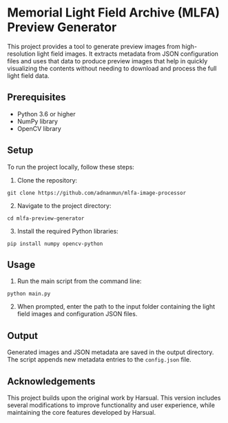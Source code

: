 # Memorial Light Field Archive (MLFA) Preview Generator

This project provides a tool to generate preview images from high-resolution light field images. It extracts metadata from JSON configuration files and uses that data to produce preview images that help in quickly visualizing the contents without needing to download and process the full light field data.

## Prerequisites

- Python 3.6 or higher
- NumPy library
- OpenCV library

## Setup

To run the project locally, follow these steps:

1. Clone the repository:
```
git clone https://github.com/adnanmun/mlfa-image-processor
```

2. Navigate to the project directory:
```
cd mlfa-preview-generator
```

3. Install the required Python libraries:
  ```
  pip install numpy opencv-python
  ```

## Usage

1. Run the main script from the command line:
  ```
  python main.py
  ```

2. When prompted, enter the path to the input folder containing the light field images and configuration JSON files.

## Output

Generated images and JSON metadata are saved in the output directory. The script appends new metadata entries to the `config.json` file.

## Acknowledgements

This project builds upon the original work by Harsual. This version includes several modifications to improve functionality and user experience, while maintaining the core features developed by Harsual.
